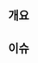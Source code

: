 <!--
PR TITLE
- feat(be, fe, 공백 중 택 1): 한글로 pr 제목을 입력합니다.
-->

## 개요

<!-- A clear and concise description about the feature -->

## 이슈

<!-- Add a issues that referenced this pull request -->
